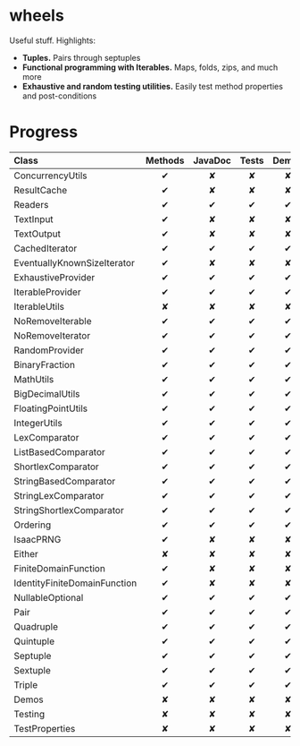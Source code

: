 wheels
======

Useful stuff. Highlights:
* <b>Tuples.</b> Pairs through septuples
* <b>Functional programming with Iterables.</b> Maps, folds, zips, and much more
* <b>Exhaustive and random testing utilities.</b> Easily test method properties and post-conditions 

Progress
========

| Class                        | Methods | JavaDoc | Tests | Demos | Properties |
|:---------------------------- |:-------:|:-------:|:-----:|:-----:|:----------:|
| ConcurrencyUtils             | ✔       | ✘       | ✘     | ✘     | ✘          |
| ResultCache                  | ✔       | ✘       | ✘     | ✘     | ✘          |
| Readers                      | ✔       | ✔       | ✔     | ✔     | ✔          |
| TextInput                    | ✔       | ✘       | ✘     | ✘     | ✘          |
| TextOutput                   | ✔       | ✘       | ✘     | ✘     | ✘          |
| CachedIterator               | ✔       | ✔       | ✔     | ✔     | ✘          |
| EventuallyKnownSizeIterator  | ✔       | ✘       | ✘     | ✘     | ✘          |
| ExhaustiveProvider           | ✔       | ✔       | ✔     | ✔     | ✔          |
| IterableProvider             | ✔       | ✔       | ✔     | ✔     | ✔          |
| IterableUtils                | ✘       | ✘       | ✘     | ✘     | ✘          |
| NoRemoveIterable             | ✔       | ✔       | ✔     | ✔     | ✔          |
| NoRemoveIterator             | ✔       | ✔       | ✔     | ✔     | ✔          |
| RandomProvider               | ✔       | ✔       | ✔     | ✔     | ✔          |
| BinaryFraction               | ✔       | ✔       | ✔     | ✔     | ✔          |
| MathUtils                    | ✔       | ✔       | ✔     | ✔     | ✔          |
| BigDecimalUtils              | ✔       | ✔       | ✔     | ✔     | ✔          |
| FloatingPointUtils           | ✔       | ✔       | ✔     | ✔     | ✔          |
| IntegerUtils                 | ✔       | ✔       | ✔     | ✔     | ✔          |
| LexComparator                | ✔       | ✔       | ✔     | ✔     | ✔          |
| ListBasedComparator          | ✔       | ✔       | ✔     | ✔     | ✔          |
| ShortlexComparator           | ✔       | ✔       | ✔     | ✔     | ✔          |
| StringBasedComparator        | ✔       | ✔       | ✔     | ✔     | ✔          |
| StringLexComparator          | ✔       | ✔       | ✔     | ✔     | ✔          |
| StringShortlexComparator     | ✔       | ✔       | ✔     | ✔     | ✔          |
| Ordering                     | ✔       | ✔       | ✔     | ✔     | ✔          |
| IsaacPRNG                    | ✔       | ✘       | ✘     | ✘     | ✘          |
| Either                       | ✘       | ✘       | ✘     | ✘     | ✘          |
| FiniteDomainFunction         | ✔       | ✘       | ✘     | ✘     | ✘          |
| IdentityFiniteDomainFunction | ✔       | ✘       | ✘     | ✘     | ✘          |
| NullableOptional             | ✔       | ✔       | ✔     | ✔     | ✔          |
| Pair                         | ✔       | ✔       | ✔     | ✔     | ✔          |
| Quadruple                    | ✔       | ✔       | ✔     | ✔     | ✔          |
| Quintuple                    | ✔       | ✔       | ✔     | ✔     | ✔          |
| Septuple                     | ✔       | ✔       | ✔     | ✔     | ✔          |
| Sextuple                     | ✔       | ✔       | ✔     | ✔     | ✔          |
| Triple                       | ✔       | ✔       | ✔     | ✔     | ✔          |
| Demos                        | ✘       | ✘       | ✘     | ✘     | ✘          |
| Testing                      | ✘       | ✘       | ✘     | ✘     | ✘          |
| TestProperties               | ✘       | ✘       | ✘     | ✘     | ✘          |
